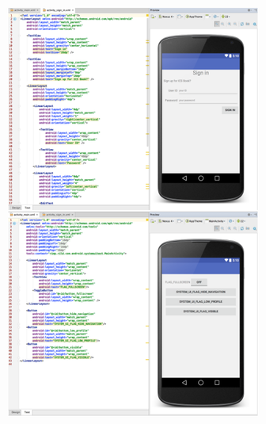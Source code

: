 ![sample_layout](images/sample_img_1.png "sample")
![sample_layout](images/sample_img_0.png "sample")
<!--
<img src="images/sample_img_1.png" style="width=600px;"/>
-->
